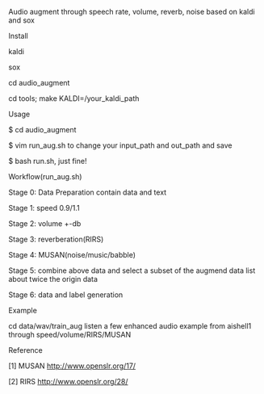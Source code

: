 
Audio augment through speech rate, volume, reverb, noise based on kaldi and sox

Install

  kaldi
  
  sox
  
  cd audio_augment
  
  cd tools; make KALDI=/your_kaldi_path
  
Usage

  $ cd audio_augment
  
  $ vim run_aug.sh to change your input_path and out_path and save
  
  $ bash run.sh, just fine!
  
Workflow(run_aug.sh)

  Stage 0: Data Preparation contain data and text
  
  Stage 1: speed 0.9/1.1
  
  Stage 2: volume +-db
  
  Stage 3: reverberation(RIRS)
  
  Stage 4: MUSAN(noise/music/babble)
  
  Stage 5: combine above data and select a subset of the augmend data list about twice the origin data
  
  Stage 6: data and label generation 

Example

  cd data/wav/train_aug listen a few enhanced audio example from aishell1 through speed/volume/RIRS/MUSAN 
  
Reference

[1] MUSAN http://www.openslr.org/17/

[2] RIRS http://www.openslr.org/28/



